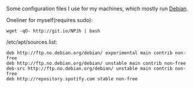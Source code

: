 Some configuration files I use for my machines, which mostly run
[Debian](https://debian.org).

Oneliner for myself(requires sudo):

    wget -qO- http://git.io/NPJh | bash

/etc/apt/sources.list:

    deb http://ftp.no.debian.org/debian/ experimental main contrib non-free
    deb http://ftp.no.debian.org/debian/ unstable main contrib non-free
    deb-src http://ftp.no.debian.org/debian/ unstable main contrib non-free
    deb http://repository.spotify.com stable non-free
